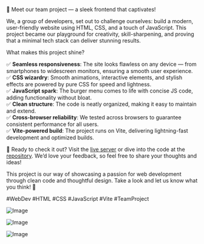 🌟 Meet our team project — a sleek frontend that captivates!

We, a group of developers, set out to challenge ourselves: build a modern,
user-friendly website using HTML, CSS, and a touch of JavaScript. This project
became our playground for creativity, skill-sharpening, and proving that a
minimal tech stack can deliver stunning results.

What makes this project shine?

✅ **Seamless responsiveness**: The site looks flawless on any device — from
smartphones to widescreen monitors, ensuring a smooth user experience.  
✅ **CSS wizardry**: Smooth animations, interactive elements, and stylish
effects are powered by pure CSS for speed and lightness.  
✅ **JavaScript spark**: The burger menu comes to life with concise JS code,
adding functionality without bloat.  
✅ **Clean structure**: The code is neatly organized, making it easy to maintain
and extend.  
✅ **Cross-browser reliability**: We tested across browsers to guarantee
consistent performance for all users.  
✅ **Vite-powered build**: The project runs on Vite, delivering lightning-fast
development and optimized builds.

🔗 Ready to check it out? Visit the
[live server](https://mrmantikor.github.io/project-senior-s-html/) or dive into
the code at the
[repository](https://github.com/Mrmantikor/project-senior-s-html). We’d love
your feedback, so feel free to share your thoughts and ideas!

This project is our way of showcasing a passion for web development through
clean code and thoughtful design. Take a look and let us know what you think! 🚀

#WebDev #HTML #CSS #JavaScript #Vite #TeamProject

![Image](https://github.com/user-attachments/assets/fe1471bb-b129-4e7a-964c-5d9bdd22f9c0)

![Image](https://github.com/user-attachments/assets/e09aa4e2-5a4d-4ef4-b1c4-08d7b9860b61)

![Image](https://github.com/user-attachments/assets/fa99fdec-2696-46d7-ac8f-773f5ae815ed)
